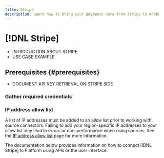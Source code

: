 ```yaml
---
title: Stripe
description: Learn how to bring your payments data from Stripe to Adobe Experience Platform
---
```

# [!DNL Stripe]

* INTRODUCTION ABOUT STRIPE
* USE CASE EXAMPLE

## Prerequisites {#prerequisites}

* DOCUMENT API KEY RETRIEVAL ON STRIPE SIDE

### Gather required credentials

### IP address allow list

A list of IP addresses must be added to an allow list prior to working with source connectors. Failing to add your region-specific IP addresses to your allow list may lead to errors or non-performance when using sources. See the [IP address allow list](../../ip-address-allow-list.md) page for more information.

The documentation below provides information on how to connect [!DNL Stripe] to Platform using APIs or the user interface:

